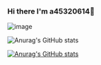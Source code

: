 ### Hi there I'm a45320614👋

<!--
**a45320614/a45320614** is a ✨ _special_ ✨ repository because its `README.md` (this file) appears on your GitHub profile.

Here are some ideas to get you started:

- 🔭 I’m currently working on ...
- 🌱 I’m currently learning ...
- 👯 I’m looking to collaborate on ...
- 🤔 I’m looking for help with ...
- 💬 Ask me about ...
- 📫 How to reach me: ...
- 😄 Pronouns: ...
- ⚡ Fun fact: ...
-->
![image](https://github-readme-stats.vercel.app/api/top-langs/?username=a45320614&compact)

![Anurag's GitHub stats](https://github-readme-stats.vercel.app/api?username=a45320614&show_icons=true)

[![Anurag's GitHub stats](https://github-readme-stats.vercel.app/api?username=a45320614&count_private=true&show_icons=true)](https://github.com/anuraghazra/github-readme-stats)
